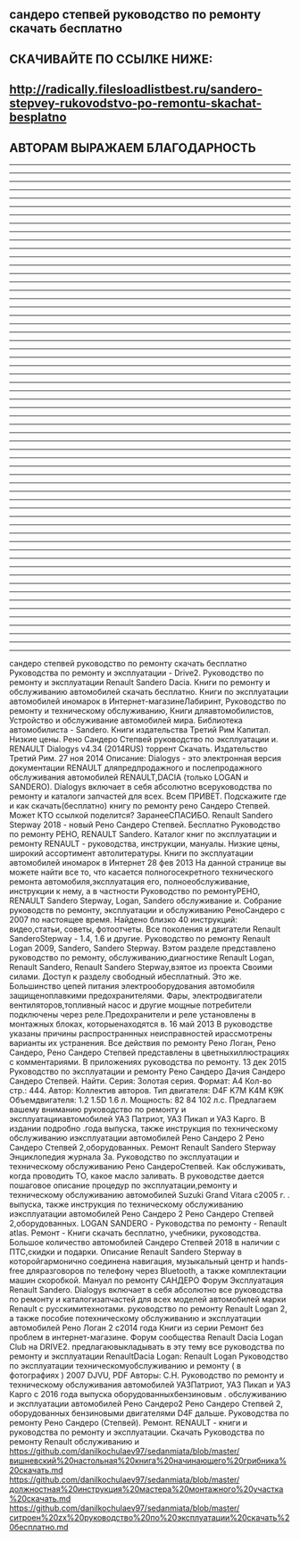 сандеро степвей руководство по ремонту скачать бесплатно
--------------------------------------------------
СКАЧИВАЙТЕ ПО ССЫЛКЕ НИЖЕ:
--------------------------------------------------
http://radically.filesloadlistbest.ru/sandero-stepvey-rukovodstvo-po-remontu-skachat-besplatno
--------------------------------------------------
АВТОРАМ ВЫРАЖАЕМ БЛАГОДАРНОСТЬ
--------------------------------------------------
--------------------------------------------------
--------------------------------------------------
--------------------------------------------------
--------------------------------------------------
--------------------------------------------------
--------------------------------------------------
--------------------------------------------------
--------------------------------------------------
--------------------------------------------------
--------------------------------------------------
--------------------------------------------------
--------------------------------------------------
--------------------------------------------------
--------------------------------------------------
--------------------------------------------------
--------------------------------------------------
--------------------------------------------------
--------------------------------------------------
--------------------------------------------------
--------------------------------------------------
--------------------------------------------------
--------------------------------------------------
--------------------------------------------------
--------------------------------------------------
--------------------------------------------------
--------------------------------------------------
--------------------------------------------------
--------------------------------------------------
--------------------------------------------------
--------------------------------------------------
--------------------------------------------------
--------------------------------------------------
--------------------------------------------------
--------------------------------------------------
--------------------------------------------------
--------------------------------------------------
--------------------------------------------------
--------------------------------------------------
--------------------------------------------------
--------------------------------------------------
--------------------------------------------------
--------------------------------------------------
--------------------------------------------------
--------------------------------------------------
--------------------------------------------------
--------------------------------------------------
--------------------------------------------------
--------------------------------------------------
--------------------------------------------------
--------------------------------------------------
--------------------------------------------------
--------------------------------------------------
--------------------------------------------------
--------------------------------------------------
--------------------------------------------------
--------------------------------------------------
--------------------------------------------------
--------------------------------------------------
--------------------------------------------------
сандеро степвей руководство по ремонту скачать бесплатно Руководства по ремонту и эксплуатации - Drive2. Руководство по ремонту и эксплуатации Renault Sandero  Dacia. Книги по ремонту и обслуживанию автомобилей скачать бесплатно. Книги по эксплуатации автомобилей иномарок в Интернет-магазинеЛабиринт, Руководство по ремонту и техническому обслуживанию, Книги дляавтомобилистов, Устройство и обслуживание автомобилей мира. Библиотека автомобилиста - Sandero. Книги издательства Третий Рим Капитал. Низкие цены. Рено Сандеро Степвей руководство по эксплуатации и. RENAULT Dialogys v4.34 (2014RUS) торрент Скачать. Издательство Третий Рим. 27 ноя 2014  Описание: Dialogys - это электронная версия документации RENAULT дляпредпродажного и послепродажного обслуживания автомобилей RENAULT,DACIA (только LOGAN и SANDERO). Dialogys включает в себя абсолютно всеруководства по ремонту и каталоги запчастей для всех. Всем ПРИВЕТ. Подскажите где и как скачать(бесплатно) книгу по ремонту рено Сандеро Степвей. Может КТО ссылкой поделится? ЗаранееСПАСИБО. Renault Sandero Stepway 2018 - новый Рено Сандеро Степвей. Бесплатно Руководство по ремонту РЕНО, RENAULT Sandero. Каталог книг по эксплуатации и ремонту RENAULT - руководства, инструкции, мануалы. Низкие цены, широкий ассортимент автолитературы. Книги по эксплуатации автомобилей иномарок в Интернет
28 фев 2013  На данной странице вы можете найти все то, что касается полногосекретного технического ремонта автомобиля,эксплуатация его, полноеобслуживание, инструкции к нему, а в частности Руководство по ремонтуРЕНО, RENAULT Sandero Stepway, Logan, Sandero обслуживание и. Собрание руководств по ремонту, эксплуатации и обслуживанию РеноСандеро с 2007 по настоящее время. Найдено близко 40 инструкций: видео,статьи, советы, фотоотчеты. Все поколения и двигатели Renault SanderoStepway - 1.4, 1.6 и другие. Руководство по ремонту Renault Logan 2009, Sandero, Sandero Stepway. Вэтом разделе представлено руководство по ремонту, обслуживанию,диагностике Renault Logan, Renault Sandero, Renault Sandero Stepway,взятое из проекта Своими силами. Доступ к разделу свободный ибесплатный. Это же. Большинство цепей питания электрооборудования автомобиля защищеноплавкими предохранителями. Фары, электродвигатели вентиляторов,топливный насос и другие мощные потребители подключены через реле.Предохранители и реле установлены в монтажных блоках, которыенаходятся в. 16 май 2013  В руководстве указаны причины распространнных неисправностей ирассмотрены варианты их устранения. Все действия по ремонту Рено Логан, Рено Сандеро, Рено Сандеро Степвей представлены в цветныхиллюстрациях с комментариями. В приложениях руководства по ремонту. 13 дек 2015  Руководство по эксплуатации и ремонту Рено Сандеро  Дачия Сандеро Сандеро Степвей. Найти. Серия: Золотая серия. Формат: А4 Кол-во стр.: 444. Автор: Коллектив авторов. Тип двигателя: D4F  K7M  K4M  K9K Объемдвигателя: 1.2  1.5D  1.6 л. Мощность: 82  84  102 л.с. Предлагаем вашему вниманию руководство по ремонту и эксплуатацииавтомобилей УАЗ Патриот, УАЗ Пикап и УАЗ Карго. В издании подробно .года выпуска, также инструкция по техническому обслуживанию иэксплуатации автомобилей Рено Сандеро 2  Рено Сандеро Степвей 2,оборудованных. Ремонт Renault Sandero Stepway  Энциклопедия журнала За. Руководство по эксплуатации и техническому обслуживанию Рено СандероСтепвей. Как обслуживать, когда проводить ТО, какое масло заливать. В руководстве дается пошаговое описание процедур по эксплуатации,ремонту и техническому обслуживанию автомобилей Suzuki Grand Vitara с2005 г. . выпуска, также инструкция по техническому обслуживанию иэксплуатации автомобилей Рено Сандеро 2  Рено Сандеро Степвей 2,оборудованных. LOGAN  SANDERO - Руководства по ремонту - Renault atlas. Ремонт - Книги скачать бесплатно, учебники, руководства. Большое количество автомобилей Сандеро Степвей 2018 в наличии с ПТС,скидки и подарки.  Описание Renault Sandero Stepway  в которойгармонично соединена навигация, музыкальный центр и hands-free дляразговоров по телефону через Bluetooth, а также комплектации машин скоробкой. Мануал по ремонту САНДЕРО  Форум Эксплуатация Renault Sandero. Dialogys включает в себя абсолютно все руководства по ремонту и каталогизапчастей для всех моделей автомобилей марки Renault с русскимитехнотами.  руководство по ремонту Renault Logan 2, а также пособие потехническому обслуживанию и эксплуатации автомобилей Рено Логан 2 с2014 года
Книги из серии Ремонт без проблем в интернет-магазине. Форум сообщества Renault Dacia Logan Club на DRIVE2. предлагаювыкладывать в эту тему все руководства по ремонту и эксплуатации RenaultDacia Logan: Renault Logan Руководство по эксплуатации техническомуобслуживанию и ремонту ( в фотографиях ) 2007 DJVU, PDF Авторы: С.Н. Руководство по ремонту и техническому обслуживания автомобилей УАЗПатриот, УАЗ Пикап и УАЗ Карго с 2016 года выпуска оборудованныхбензиновым . обслуживанию и эксплуатации автомобилей Рено Сандеро2  Рено Сандеро Степвей 2, оборудованных бензиновыми двигателями D4F дальше. Руководства по ремонту Рено Сандеро (Степвей). Ремонт. RENAULT - книги и руководства по ремонту и эксплуатации. Скачать Руководства по ремонту Renault обслуживанию и
https://github.com/danilkochulaev97/sedanmiata/blob/master/вишневский%20настольная%20книга%20начинающего%20грибника%20скачать.md
https://github.com/danilkochulaev97/sedanmiata/blob/master/должностная%20инструкция%20мастера%20монтажного%20участка%20скачать.md
https://github.com/danilkochulaev97/sedanmiata/blob/master/ситроен%20zx%20руководство%20по%20эксплуатации%20скачать%20бесплатно.md